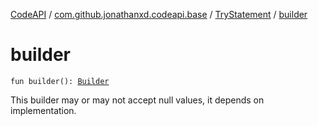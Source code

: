[CodeAPI](../../index.md) / [com.github.jonathanxd.codeapi.base](../index.md) / [TryStatement](index.md) / [builder](.)

# builder

`fun builder(): `[`Builder`](-builder/index.md)

This builder may or may not accept null values, it depends on implementation.

